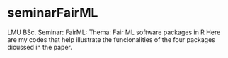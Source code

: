 # seminarFairML
LMU BSc. Seminar: FairML: Thema: Fair ML software packages in R 
Here are my codes that help illustrate the funcionalities of the four packages dicussed in the paper.
